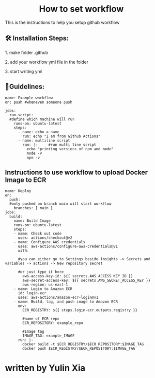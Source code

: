 <h1 align="center" id="title">How to set workflow</h1>

<p id="description">This is the instructions to help you setup github workflow</p>

<h2>🛠️ Installation Steps:</h2>

<p>1. make folder .github</p>

<p>2. add your workflow yml file in the folder</p>

<p>3. start writing yml</p>

<h2>🍰Guidelines:</h2>

```
name: Example workflow
on: push #wheneven someone push 

jobs: 
  run-script:
  #define which machine will run
    runs-on: ubuntu-latest
    steps:
      - name: echo a name
        run: echo "I am from Github Actions"
      - name: multiline script
        run: |-     #run multi line script
          echo "printing versions of npm and node"
          node -v
          npm -v
```
<h2>Instructions to use workflow to upload Docker Image to ECR</h2>

```
name: Deploy
on:
  push:
  #only pushed on branch main will start workflow
    branches: [ main ]
jobs:
  build:
    name: Build Image
    runs-on: ubuntu-latest
    steps:
    - name: Check out code
      uses: actions/checkout@v2
    - name: Configure AWS credentials
      uses: aws-actions/configure-aws-credentials@v1
      with:

      #you can either go to Settings beside Insights -> Secrets and variables -> actions -> New repository secret
      
      #or just type it here
        aws-access-key-id: ${{ secrets.AWS_ACCESS_KEY_ID }}
        aws-secret-access-key: ${{ secrets.AWS_SECRET_ACCESS_KEY }}
        aws-region: us-east-1
    - name: Login to Amazon ECR
      id: login-ecr
      uses: aws-actions/amazon-ecr-login@v1
    - name: Build, tag, and push image to Amazon ECR
      env:
        ECR_REGISTRY: ${{ steps.login-ecr.outputs.registry }}

        #name of ECR repo
        ECR_REPOSITORY: example_repo

        #Image tag
        IMAGE_TAG: example_IMAGE
      run: |-
        docker build -t $ECR_REGISTRY/$ECR_REPOSITORY:$IMAGE_TAG .
        docker push $ECR_REGISTRY/$ECR_REPOSITORY:$IMAGE_TAG

```
# written by Yulin Xia
